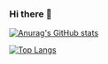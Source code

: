 ### Hi there 👋
[![Anurag's GitHub stats](https://github-readme-stats.vercel.app/api?username=Halal37&count_private=true)
](https://github.com/anuraghazra/github-readme-stats)

[![Top Langs](https://github-readme-stats.vercel.app/api/top-langs/?username=Halal37&layout=compact&langs_count=10&hide=R,Verilog,ABAP)
](https://github.com/anuraghazra/github-readme-stats)
<!--
**Halal37/Halal37** is a ✨ _special_ ✨ repository because its `README.md` (this file) appears on your GitHub profile.

Here are some ideas to get you started:

- 🔭 I’m currently working on ...
- 🌱 I’m currently learning ...
- 👯 I’m looking to collaborate on ...
- 🤔 I’m looking for help with ...
- 💬 Ask me about ...
- 📫 How to reach me: ...
- 😄 Pronouns: ...
- ⚡ Fun fact: ...
-->
